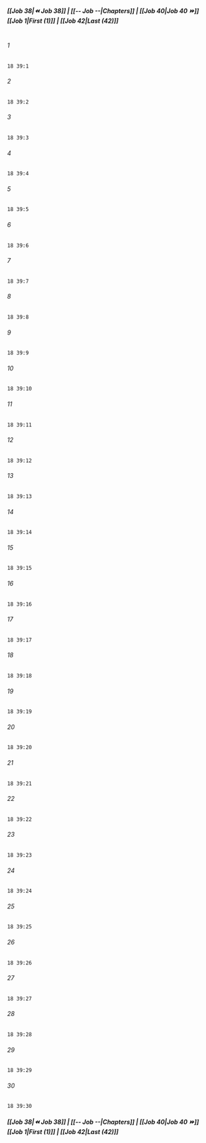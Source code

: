 
##### **[[Job 38|⏪ Job 38]] | [[-- Job --|Chapters]] | [[Job 40|Job 40 ⏩]]**<br>**[[Job 1|First (1)]] | [[Job 42|Last (42)]]**<br><br>

###### 1
``` verse
18 39:1
```
###### 2
``` verse
18 39:2
```
###### 3
``` verse
18 39:3
```
###### 4
``` verse
18 39:4
```
###### 5
``` verse
18 39:5
```
###### 6
``` verse
18 39:6
```
###### 7
``` verse
18 39:7
```
###### 8
``` verse
18 39:8
```
###### 9
``` verse
18 39:9
```
###### 10
``` verse
18 39:10
```
###### 11
``` verse
18 39:11
```
###### 12
``` verse
18 39:12
```
###### 13
``` verse
18 39:13
```
###### 14
``` verse
18 39:14
```
###### 15
``` verse
18 39:15
```
###### 16
``` verse
18 39:16
```
###### 17
``` verse
18 39:17
```
###### 18
``` verse
18 39:18
```
###### 19
``` verse
18 39:19
```
###### 20
``` verse
18 39:20
```
###### 21
``` verse
18 39:21
```
###### 22
``` verse
18 39:22
```
###### 23
``` verse
18 39:23
```
###### 24
``` verse
18 39:24
```
###### 25
``` verse
18 39:25
```
###### 26
``` verse
18 39:26
```
###### 27
``` verse
18 39:27
```
###### 28
``` verse
18 39:28
```
###### 29
``` verse
18 39:29
```
###### 30
``` verse
18 39:30
```

##### **[[Job 38|⏪ Job 38]] | [[-- Job --|Chapters]] | [[Job 40|Job 40 ⏩]]**<br>**[[Job 1|First (1)]] | [[Job 42|Last (42)]]**

